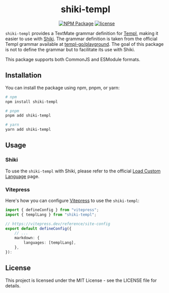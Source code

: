 <div align="center">
    <h1>shiki-templ</h1>
    &nbsp;
    <a href="https://www.npmjs.com/package/shiki-templ" target="_blank"><img src="https://img.shields.io/npm/v/shiki-templ.svg?style=flat" alt="NPM Package" /></a>
    <a href="https://github.com/indaco/shiki-templ/blob/main/LICENSE" target="_blank">
        <img src="https://img.shields.io/badge/license-mit-blue?style=flat-square&logo=none" alt="license" />
    </a>
</div>

`shiki-templ` provides a TextMate grammar definition for [Templ](https://templ.guide), making it easier to use with [Shiki](https://shiki.matsu.io/). The grammar definition is taken from the official Templ grammar available at [templ-go/playground](https://github.com/templ-go/playground). The goal of this package is not to define the grammar but to facilitate its use with Shiki.

This package supports both CommonJS and ESModule formats.

## Installation

You can install the package using npm, pnpm, or yarn:

```bash
# npm
npm install shiki-templ

# pnpm
pnpm add shiki-templ

# yarn
yarn add shiki-templ
```

## Usage

### Shiki

To use the `shiki-templ` with Shiki, please refer to the official [Load Custom Language](https://shiki.matsu.io/guide/load-lang) page.

### Vitepress

Here's how you can configure [Vitepress](https://vitepress.dev/) to use the `shiki-templ`:

```typescript
import { defineConfig } from "vitepress";
import { templLang } from "shiki-templ";

// https://vitepress.dev/reference/site-config
export default defineConfig({
    // ...
    markdown: {
        languages: [templLang],
    },
}):
```

## License

This project is licensed under the MIT License - see the LICENSE file for details.
